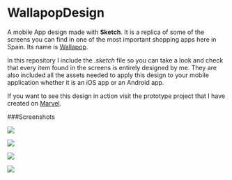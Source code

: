# WallapopDesign
A mobile App design made with **Sketch**. It is a replica of some of the screens you can find in one of the most important shopping apps here in Spain. Its name is [Wallapop](https://app.adjust.com/rh6uzq?&_pid=web&_me=www&campaign=desktop_landing).

In this repository I include the *.sketch* file so you can take a look and check that every item found in the screens is entirely designed by me. They are also included all the assets needed to apply this design to your mobile application whether it is an iOS app or an Android app.

If you want to see this design in action visit the prototype project that I have created on [Marvel](https://marvelapp.com/19e8ac6).

###Screenshots

![](http://iaguilarmartin.com/wp-content/uploads/2016/11/Wallapop1.png)

![](http://iaguilarmartin.com/wp-content/uploads/2016/11/Wallapop2.png)

![](http://iaguilarmartin.com/wp-content/uploads/2016/11/Wallapop3.png)

![](http://iaguilarmartin.com/wp-content/uploads/2016/11/Wallapop4.png)
